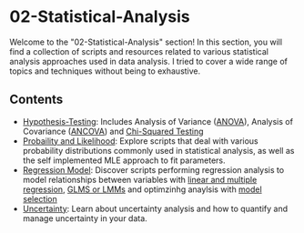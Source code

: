 # 02-Statistical-Analysis

Welcome to the "02-Statistical-Analysis" section! In this section, you will find a collection of scripts and resources related to various statistical analysis approaches used in data analysis. I tried to cover a wide range of topics and techniques without being to exhaustive.

## Contents

- [Hypothesis-Testing](Hypothesis-Testing/): Includes Analysis of Variance ([ANOVA](Hypothesis-Testing/ANOVA/)), Analysis of Covariance ([ANCOVA](Hypothesis-Testing/ANCOVA/)) and [Chi-Squared Testing](Hypothesis-Testing/Chi-Squared/)
- [Probaility and Likelihood](Probability+Likelihood/): Explore scripts that deal with various probability distributions commonly used in statistical analysis, as well as the self implemented MLE approach to fit parameters.
- [Regression Model](Regression-Models/): Discover scripts performing regression analysis to model relationships between variables with [linear and multiple regression](Regression-Models/linear-regression), [GLMS or LMMs](Regression-Models/glm+lmm) and optimzinhg anaylsis with [model selection](Regression-Models/model-selection)
- [Uncertainty](Uncertainty/): Learn about uncertainty analysis and how to quantify and manage uncertainty in your data.
